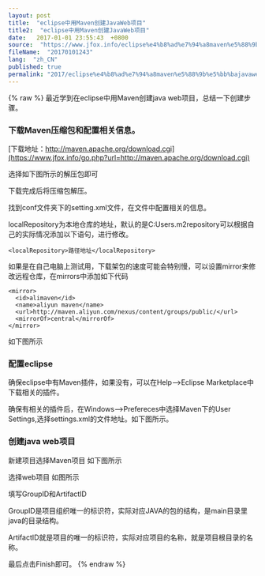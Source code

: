 ```yaml
---
layout: post
title:  "eclipse中用Maven创建JavaWeb项目"
title2:  "eclipse中用Maven创建JavaWeb项目"
date:   2017-01-01 23:55:43  +0800
source:  "https://www.jfox.info/eclipse%e4%b8%ad%e7%94%a8maven%e5%88%9b%e5%bb%bajavaweb%e9%a1%b9%e7%9b%ae.html"
fileName:  "20170101243"
lang:  "zh_CN"
published: true
permalink: "2017/eclipse%e4%b8%ad%e7%94%a8maven%e5%88%9b%e5%bb%bajavaweb%e9%a1%b9%e7%9b%ae.html"
---
```

{% raw %}
最近学到在eclipse中用Maven创建java web项目，总结一下创建步骤。 

### 下载Maven压缩包和配置相关信息。 

[下载地址：http://maven.apache.org/download.cgi](https://www.jfox.info/go.php?url=http://maven.apache.org/download.cgi)

选择如下图所示的解压包即可

下载完成后将压缩包解压。

找到conf文件夹下的setting.xml文件，在文件中配置相关的信息。

localRepository为本地仓库的地址，默认的是C:Users.m2repository可以根据自己的实际情况添加以下语句，进行修改。

    <localRepository>路径地址</localRepository>
    

如果是在自己电脑上测试用，下载架包的速度可能会特别慢，可以设置mirror来修改远程仓库，在mirrors中添加如下代码 

    <mirror>
      <id>alimaven</id>
      <name>aliyun maven</name>
      <url>http://maven.aliyun.com/nexus/content/groups/public/</url>
      <mirrorOf>central</mirrorOf>        
    </mirror>
    

如下图所示

### 配置eclipse 

确保eclipse中有Maven插件，如果没有，可以在Help–>Eclipse Marketplace中下载相关的插件。

确保有相关的插件后，在Windows–>Prefereces中选择Maven下的User Settings,选择settings.xml的文件地址。如下图所示。

### 创建java web项目 

新建项目选择Maven项目 如下图所示

选择web项目 如图所示

填写GroupID和ArtifactID

GroupID是项目组织唯一的标识符，实际对应JAVA的包的结构，是main目录里java的目录结构。

ArtifactID就是项目的唯一的标识符，实际对应项目的名称，就是项目根目录的名称。

最后点击Finish即可。
{% endraw %}
